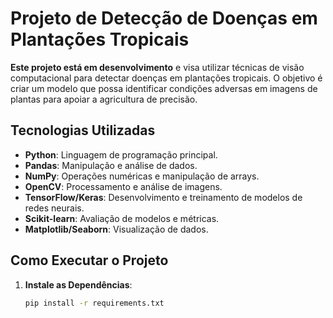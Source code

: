 # Projeto de Detecção de Doenças em Plantações Tropicais

**Este projeto está em desenvolvimento** e visa utilizar técnicas de visão computacional para detectar doenças em plantações tropicais. O objetivo é criar um modelo que possa identificar condições adversas em imagens de plantas para apoiar a agricultura de precisão.

## Tecnologias Utilizadas

- **Python**: Linguagem de programação principal.
- **Pandas**: Manipulação e análise de dados.
- **NumPy**: Operações numéricas e manipulação de arrays.
- **OpenCV**: Processamento e análise de imagens.
- **TensorFlow/Keras**: Desenvolvimento e treinamento de modelos de redes neurais.
- **Scikit-learn**: Avaliação de modelos e métricas.
- **Matplotlib/Seaborn**: Visualização de dados.

## Como Executar o Projeto

1. **Instale as Dependências**:
   ```bash
   pip install -r requirements.txt
